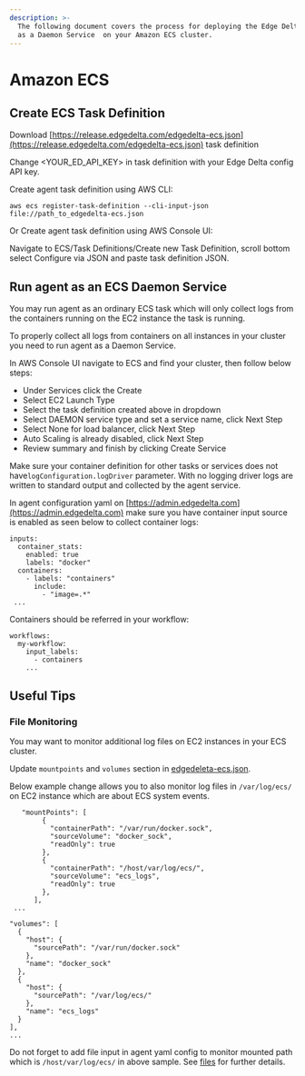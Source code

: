 ```yaml
---
description: >-
  The following document covers the process for deploying the Edge Delta agent
  as a Daemon Service  on your Amazon ECS cluster.
---
```


# Amazon ECS

## Create ECS Task Definition

Download [https://release.edgedelta.com/edgedelta-ecs.json](https://release.edgedelta.com/edgedelta-ecs.json) task definition

Change &lt;YOUR\_ED\_API\_KEY&gt;  in task definition with your Edge Delta config API key.

Create agent task definition using AWS CLI:

```text
aws ecs register-task-definition --cli-input-json file://path_to_edgedelta-ecs.json
```

Or Create agent task definition using AWS Console UI:

Navigate to ECS/Task Definitions/Create new Task Definition, scroll bottom select Configure via JSON and paste task definition JSON.

## Run agent as an ECS Daemon Service

You may run agent as an ordinary ECS task which will only collect logs from the containers running on the EC2 instance the task is running. 

To properly collect all logs from containers on all instances in your cluster you need to run agent as a Daemon Service.

In AWS Console UI navigate to ECS and find your cluster, then follow below steps:

* Under Services click the Create
* Select EC2 Launch Type 
* Select the task definition created above in dropdown
* Select DAEMON service type and set a service name, click Next Step
* Select None for load balancer, click Next Step
* Auto Scaling is already disabled, click Next Step
* Review summary and finish by clicking Create Service

Make sure your container definition for other tasks or services does not have`logConfiguration.logDriver` parameter.  With no logging driver logs are written to standard output and collected by the agent service. 

In agent configuration yaml on [https://admin.edgedelta.com](https://admin.edgedelta.com) make sure you have container input source is enabled as seen below to collect container logs:

```text
inputs:
  container_stats:
    enabled: true
    labels: "docker"
  containers:
    - labels: "containers"
      include:
        - "image=.*"
 ...
```

Containers should be referred in your workflow:

```text
workflows:
  my-workflow:
    input_labels:
      - containers
    ...
```

## Useful Tips

### File Monitoring

You may want to monitor additional log files on EC2 instances in your ECS cluster. 

Update  `mountpoints` and `volumes` section in [edgedeleta-ecs.json](https://release.edgedelta.com/edgedelta-ecs.json). 

Below example change allows you to also monitor log files in `/var/log/ecs/` on EC2 instance which are about ECS system events.

```text
   "mountPoints": [
        {
          "containerPath": "/var/run/docker.sock",
          "sourceVolume": "docker_sock",
          "readOnly": true
        },
        {
          "containerPath": "/host/var/log/ecs/",
          "sourceVolume": "ecs_logs",
          "readOnly": true
        },
      ],
 ...
    
"volumes": [
  {
    "host": {
      "sourcePath": "/var/run/docker.sock"
    },
    "name": "docker_sock"
  },
  {
    "host": {
      "sourcePath": "/var/log/ecs/"
    },
    "name": "ecs_logs"
  }
],
... 
```

Do not forget to add file input in agent yaml config to monitor mounted path which is `/host/var/log/ecs/` in above sample. See [files](https://docs.edgedelta.com/configuration/inputs#files) for further details.

